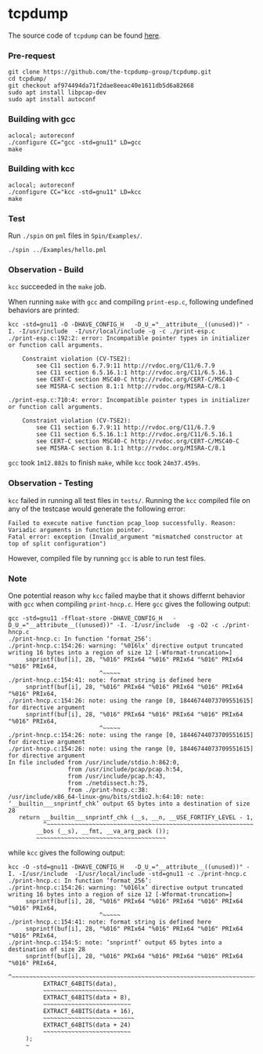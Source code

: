 # tcpdump

The source code of `tcpdump` can be found [here](https://github.com/the-tcpdump-group/tcpdump).

### Pre-request
```
git clone https://github.com/the-tcpdump-group/tcpdump.git
cd tcpdump/
git checkout af974494da71f2dae8eeac40e1611db5d6a82668
sudo apt install libpcap-dev
sudo apt install autoconf
```

### Building with gcc
```
aclocal; autoreconf
./configure CC="gcc -std=gnu11" LD=gcc
make
```

### Building with kcc
```
aclocal; autoreconf
./configure CC="kcc -std=gnu11" LD=kcc
make
```


### Test
Run `./spin` on `pml` files in `Spin/Examples/`.
```
./spin ../Examples/hello.pml
```


### Observation - Build

`kcc` succeeded in the `make` job.

When running `make` with `gcc` and compiling `print-esp.c`, following undefined behaviors are printed:
```
kcc -std=gnu11 -O -DHAVE_CONFIG_H   -D_U_="__attribute__((unused))" -I. -I/usr/include  -I/usr/local/include -g -c ./print-esp.c
./print-esp.c:192:2: error: Incompatible pointer types in initializer or function call arguments.

    Constraint violation (CV-TSE2):
        see C11 section 6.7.9:11 http://rvdoc.org/C11/6.7.9
        see C11 section 6.5.16.1:1 http://rvdoc.org/C11/6.5.16.1
        see CERT-C section MSC40-C http://rvdoc.org/CERT-C/MSC40-C
        see MISRA-C section 8.1:1 http://rvdoc.org/MISRA-C/8.1

./print-esp.c:710:4: error: Incompatible pointer types in initializer or function call arguments.

    Constraint violation (CV-TSE2):
        see C11 section 6.7.9:11 http://rvdoc.org/C11/6.7.9
        see C11 section 6.5.16.1:1 http://rvdoc.org/C11/6.5.16.1
        see CERT-C section MSC40-C http://rvdoc.org/CERT-C/MSC40-C
        see MISRA-C section 8.1:1 http://rvdoc.org/MISRA-C/8.1
```

`gcc` took `1m12.882s` to finish `make`, while `kcc` took `24m37.459s`.

### Observation - Testing

`kcc` failed in running all test files in `tests/`. Running the `kcc` compiled file on any of the testcase would generate the following error:
```
Failed to execute native function pcap_loop successfully. Reason: Variadic arguments in function pointer.
Fatal error: exception (Invalid_argument "mismatched constructor at top of split configuration")
```
However, compiled file by running `gcc` is able to run test files.

### Note

One potential reason why `kcc` failed maybe that it shows differnt behavior with `gcc` when compiling `print-hncp.c`.
Here `gcc` gives the following output:
```
gcc -std=gnu11 -ffloat-store -DHAVE_CONFIG_H   -D_U_="__attribute__((unused))" -I. -I/usr/include  -g -O2 -c ./print-hncp.c
./print-hncp.c: In function ‘format_256’:
./print-hncp.c:154:26: warning: ‘%016lx’ directive output truncated writing 16 bytes into a region of size 12 [-Wformat-truncation=]
     snprintf(buf[i], 28, "%016" PRIx64 "%016" PRIx64 "%016" PRIx64 "%016" PRIx64,
                          ^~~~~~
./print-hncp.c:154:41: note: format string is defined here
     snprintf(buf[i], 28, "%016" PRIx64 "%016" PRIx64 "%016" PRIx64 "%016" PRIx64,
./print-hncp.c:154:26: note: using the range [0, 18446744073709551615] for directive argument
     snprintf(buf[i], 28, "%016" PRIx64 "%016" PRIx64 "%016" PRIx64 "%016" PRIx64,
                          ^~~~~~
./print-hncp.c:154:26: note: using the range [0, 18446744073709551615] for directive argument
./print-hncp.c:154:26: note: using the range [0, 18446744073709551615] for directive argument
In file included from /usr/include/stdio.h:862:0,
                 from /usr/include/pcap/pcap.h:54,
                 from /usr/include/pcap.h:43,
                 from ./netdissect.h:75,
                 from ./print-hncp.c:38:
/usr/include/x86_64-linux-gnu/bits/stdio2.h:64:10: note: ‘__builtin___snprintf_chk’ output 65 bytes into a destination of size 28
   return __builtin___snprintf_chk (__s, __n, __USE_FORTIFY_LEVEL - 1,
          ^~~~~~~~~~~~~~~~~~~~~~~~~~~~~~~~~~~~~~~~~~~~~~~~~~~~~~~~~~~~
        __bos (__s), __fmt, __va_arg_pack ());
        ~~~~~~~~~~~~~~~~~~~~~~~~~~~~~~~~~~~~~

```

while `kcc` gives the following output:

```
kcc -O -std=gnu11 -DHAVE_CONFIG_H   -D_U_="__attribute__((unused))" -I. -I/usr/include  -I/usr/local/include -std=gnu11 -c ./print-hncp.c
./print-hncp.c: In function ‘format_256’:
./print-hncp.c:154:26: warning: ‘%016lx’ directive output truncated writing 16 bytes into a region of size 12 [-Wformat-truncation=]
     snprintf(buf[i], 28, "%016" PRIx64 "%016" PRIx64 "%016" PRIx64 "%016" PRIx64,
                          ^~~~~~
./print-hncp.c:154:41: note: format string is defined here
     snprintf(buf[i], 28, "%016" PRIx64 "%016" PRIx64 "%016" PRIx64 "%016" PRIx64,
./print-hncp.c:154:5: note: ‘snprintf’ output 65 bytes into a destination of size 28
     snprintf(buf[i], 28, "%016" PRIx64 "%016" PRIx64 "%016" PRIx64 "%016" PRIx64,
     ^~~~~~~~~~~~~~~~~~~~~~~~~~~~~~~~~~~~~~~~~~~~~~~~~~~~~~~~~~~~~~~~~~~~~~~~~~~~~
          EXTRACT_64BITS(data),
          ~~~~~~~~~~~~~~~~~~~~~
          EXTRACT_64BITS(data + 8),
          ~~~~~~~~~~~~~~~~~~~~~~~~~
          EXTRACT_64BITS(data + 16),
          ~~~~~~~~~~~~~~~~~~~~~~~~~~
          EXTRACT_64BITS(data + 24)
          ~~~~~~~~~~~~~~~~~~~~~~~~~
     );
     ~
```
